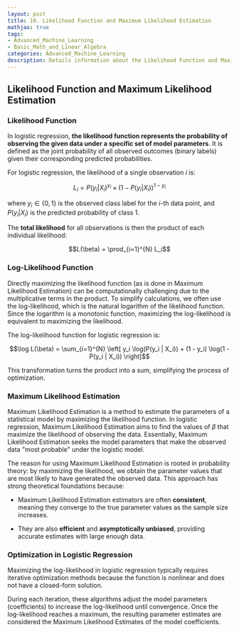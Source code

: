 ```yaml
---
layout: post
title: 19. Likelihood Function and Maximum Likelihood Estimation
mathjax: true
tags:
- Advanced_Machine_Learning
- Basic_Math_and_Linear_Algebra
categories: Advanced_Machine_Learning
description: Details information about the Likelihood Function and Maximum Likelihood Estimation
---
```


## Likelihood Function and Maximum Likelihood Estimation

### Likelihood Function

In logistic regression, **the likelihood function represents the
probability of observing the given data under a specific set of model
parameters**. It is defined as the joint probability of all observed
outcomes (binary labels) given their corresponding predicted
probabilities.

For logistic regression, the likelihood of a single observation $i$ is:

$$L_i = P(y_i | X_i)^{y_i} \times (1 - P(y_i | X_i))^{1 - y_i}$$

where $y_i \in \{0, 1\}$ is the observed class label for the $i$-th data
point, and $P(y_i | X_i)$ is the predicted probability of class 1.

The **total likelihood** for all observations is then the product of
each individual likelihood:

$$L(\beta) = \prod_{i=1}^{N} L_i$$


### Log-Likelihood Function

Directly maximizing the likelihood function (as is done in Maximum
Likelihood Estimation) can be computationally challenging due to the
multiplicative terms in the product. To simplify calculations, we often
use the log-likelihood, which is the natural logarithm of the likelihood
function. Since the logarithm is a monotonic function, maximizing the
log-likelihood is equivalent to maximizing the likelihood.

The log-likelihood function for logistic regression is:

$$\log L(\beta) = \sum_{i=1}^{N} \left[ y_i \log(P(y_i | X_i)) + (1 - y_i) \log(1 - P(y_i | X_i)) \right]$$

This transformation turns the product into a sum, simplifying the
process of optimization.


### Maximum Likelihood Estimation

Maximum Likelihood Estimation is a method to estimate the parameters of
a statistical model by maximizing the likelihood function. In logistic
regression, Maximum Likelihood Estimation aims to find the values of
$\beta$ that maximize the likelihood of observing the data. Essentially,
Maximum Likelihood Estimation seeks the model parameters that make the
observed data \"most probable\" under the logistic model.

The reason for using Maximum Likelihood Estimation is rooted in
probability theory: by maximizing the likelihood, we obtain the
parameter values that are most likely to have generated the observed
data. This approach has strong theoretical foundations because:

-   Maximum Likelihood Estimation estimators are often **consistent**,
    meaning they converge to the true parameter values as the sample
    size increases.

-   They are also **efficient** and **asymptotically unbiased**,
    providing accurate estimates with large enough data.


### Optimization in Logistic Regression

Maximizing the log-likelihood in logistic regression typically requires
iterative optimization methods because the function is nonlinear and
does not have a closed-form solution.

During each iteration, these algorithms adjust the model parameters
(coefficients) to increase the log-likelihood until convergence. Once
the log-likelihood reaches a maximum, the resulting parameter estimates
are considered the Maximum Likelihood Estimates of the model
coefficients.
